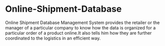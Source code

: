 # Online-Shipment-Database
Online Shipment Database Management System provides the retailer or the manager of a particular company to know how the data is organized for a particular order of a product online.It also tells him how they are further coordinated to the logistics in an efficient way.
